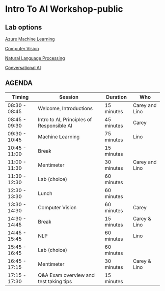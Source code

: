 # Intro To AI Workshop-public

## Lab options

[Azure Machine Learning](7-AML%20Lab/Readme.md)

[Computer Vision](14-ComputerVisionLab/Readme.md)

[Natural Language Processing](19-NLP-Lab/Readme.md)

[Conversational AI](24-ConversationalAILab/Readme.md)

## AGENDA

| Timing | Session | Duration |  Who  |
|--------|---------|----------|----------|
| 08:30 - 08:45 | Welcome, Introductions | 15 minutes |Carey and Lino|
| 08:45 - 09:30 | Intro to AI, Principles of Responsible AI | 45 minutes |Carey|
| 09:30 - 10:45 | Machine Learning | 75 minutes |Lino|
| 10:45 - 11:00 | Break | 15 minutes |
| 11:00 - 11:30 | Mentimeter | 30 minutes |Carey and Lino|
| 11:30 - 12:30 | Lab (choice) | 60 minutes |
| 12:30 - 13:30 | Lunch | 60 minutes |
| 13:30 - 14:30 | Computer Vision | 60 minutes |Carey |
| 14:30 - 14:45 | Break | 15 minutes | Carey & Lino |
| 14:45 - 15:45 | NLP | 60 minutes |Lino|
| 15:45 - 16:45 | Lab (choice) | 60 minutes |
| 16:45 - 17:15 | Mentimeter | 30 minutes |Carey & Lino|
| 17:15 - 17:30 | Q&amp;A Exam overview and test taking tips | 15 minutes |
